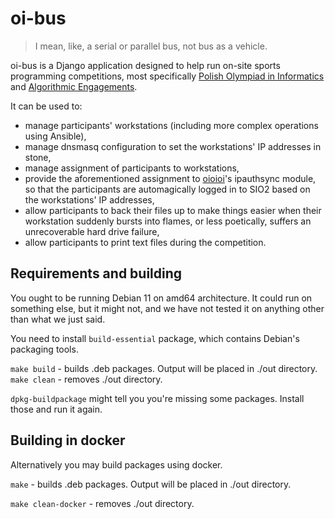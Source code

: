 # oi-bus

> I mean, like, a serial or parallel bus, not bus as a vehicle.

oi-bus is a Django application designed to help run on-site sports programming
competitions, most specifically
[Polish Olympiad in Informatics](https://oi.edu.pl) and
[Algorithmic Engagements](https://potyczki.mimuw.edu.pl).

It can be used to:

- manage participants' workstations (including more complex operations using
  Ansible),
- manage dnsmasq configuration to set the workstations' IP addresses in stone,
- manage assignment of participants to workstations,
- provide the aforementioned assignment to
  [oioioi](https://github.com/sio2project/oioioi)'s ipauthsync module, so that
  the participants are automagically logged in to SIO2 based on the
  workstations' IP addresses,
- allow participants to back their files up to make things easier when their
  workstation suddenly bursts into flames, or less poetically, suffers an
  unrecoverable hard drive failure,
- allow participants to print text files during the competition.

## Requirements and building

You ought to be running Debian 11 on amd64 architecture. It could run on
something else, but it might not, and we have not tested it on anything other
than what we just said.

You need to install `build-essential` package, which contains Debian's
packaging tools.

`make build` - builds .deb packages. Output will be placed in ./out directory.
`make clean` - removes ./out directory.

`dpkg-buildpackage` might tell you you're missing some packages. Install those
and run it again.

## Building in docker

Alternatively you may build packages using docker.

`make` - builds .deb packages. Output will be placed in ./out directory.

`make clean-docker` - removes ./out directory.
